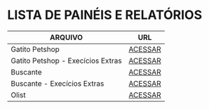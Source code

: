 # LISTA DE PAINÉIS E RELATÓRIOS

ARQUIVO       | URL                            |
--------------|---------------------------------|
Gatito Petshop | [ACESSAR](https://app.powerbi.com/view?r=eyJrIjoiZGM1ODIyNTktZjQ2NC00OGNiLWFhNDgtYzVlNDllODJkZDY5IiwidCI6ImNiNTI5NGJlLTY5MGEtNDNhNC04ZWRmLWEwMzIwOWVkODUxNSJ9) |
Gatito Petshop - Execícios Extras | [ACESSAR](https://app.powerbi.com/view?r=eyJrIjoiYTc2MzBiMDMtMzkzMC00NDI1LThjMmItOGZjMGUxODZiMjUyIiwidCI6ImNiNTI5NGJlLTY5MGEtNDNhNC04ZWRmLWEwMzIwOWVkODUxNSJ9) |
Buscante | [ACESSAR](https://app.powerbi.com/view?r=eyJrIjoiZmUzZWU5ZWQtYzBjNy00NjMyLThlYjMtNDM5ZmQwNGM2YzE4IiwidCI6ImNiNTI5NGJlLTY5MGEtNDNhNC04ZWRmLWEwMzIwOWVkODUxNSJ9) |
Buscante - Execícios Extras | [ACESSAR](https://app.powerbi.com/view?r=eyJrIjoiYmM4YWM1NWYtN2U2OC00NWJkLTgxNTYtMDNmYmM0OWFjMmNlIiwidCI6ImNiNTI5NGJlLTY5MGEtNDNhNC04ZWRmLWEwMzIwOWVkODUxNSJ9) |
Olist | [ACESSAR](https://app.powerbi.com/view?r=eyJrIjoiYzdjMjE5YzgtODQ2OS00NjU1LWJjMzktOWViYWUxNWE3NzkxIiwidCI6ImNiNTI5NGJlLTY5MGEtNDNhNC04ZWRmLWEwMzIwOWVkODUxNSJ9)
